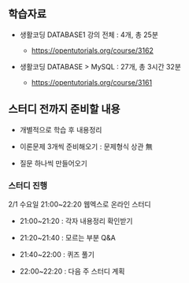 ## 학습자료

- 생활코딩 DATABASE1 강의 전체 : 4개, 총 25분
  
  - https://opentutorials.org/course/3162

- 생활코딩 DATABASE > MySQL : 27개, 총 3시간 32분
  
  - https://opentutorials.org/course/3161



## 스터디 전까지 준비할 내용

- 개별적으로 학습 후 내용정리

- 이론문제 3개씩 준비해오기 : 문제형식 상관 無

- 질문 하나씩 만들어오기



### 스터디 진행

2/1 수요일 21:00~22:20 웹엑스로 온라인 스터디

- 21:00~21:20 : 각자 내용정리 확인받기

- 21:20~21:40 : 모르는 부분 Q&A

- 21:40~22:00 : 퀴즈 풀기 

- 22:00~22:20 : 다음 주 스터디 계획


